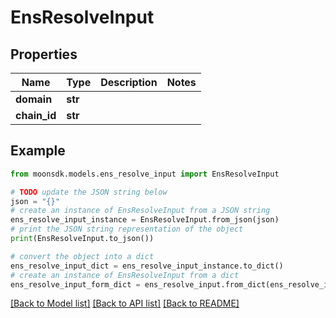 # EnsResolveInput


## Properties

Name | Type | Description | Notes
------------ | ------------- | ------------- | -------------
**domain** | **str** |  | 
**chain_id** | **str** |  | 

## Example

```python
from moonsdk.models.ens_resolve_input import EnsResolveInput

# TODO update the JSON string below
json = "{}"
# create an instance of EnsResolveInput from a JSON string
ens_resolve_input_instance = EnsResolveInput.from_json(json)
# print the JSON string representation of the object
print(EnsResolveInput.to_json())

# convert the object into a dict
ens_resolve_input_dict = ens_resolve_input_instance.to_dict()
# create an instance of EnsResolveInput from a dict
ens_resolve_input_form_dict = ens_resolve_input.from_dict(ens_resolve_input_dict)
```
[[Back to Model list]](../README.md#documentation-for-models) [[Back to API list]](../README.md#documentation-for-api-endpoints) [[Back to README]](../README.md)


